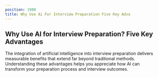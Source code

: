 ```yaml
---
position: 1900
title: Why Use Ai For Interview Preparation Five Key Adva
---
```


## Why Use AI for Interview Preparation? Five Key Advantages



The integration of artificial intelligence into interview preparation delivers measurable benefits that extend far beyond traditional methods. Understanding these advantages helps you appreciate how AI can transform your preparation process and interview outcomes.